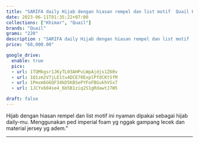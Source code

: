 ```yaml
---
title: "SARIFA daily Hijab dengan hiasan rempel dan list motif  Quail Hijab"
date: 2023-06-11T01:35:22+07:00
collections: ["Khimar", "Quail"]
brands: "Quail"
grams: "220"
description : "SARIFA daily Hijab dengan hiasan rempel dan list motif  Quail Hijab"
price: "68,000.00"

google_drive:
  enable: true
  pics:
  - url: 1TQMkgsr1JKyTL03AHPvLWpAjdjs1Z60v
  - url: 1Q1zm2V7jLE1tu4DCE70ExplPfdCKt5fM
  - url: 1Pmxm6G6QF34kD5KBSePYFoFBGukhVSx7
  - url: 1JCYx684se4_6b5B1ziq2S1gRdawtJ7W5

draft: false
---
```


Hijab dengan hiasan rempel dan list motif ini nyaman dipakai sebagai hijab daily-mu. Menggunakan ped imperial foam yg nggak gampang lecek dan material jersey yg adem."

-----------    
 
